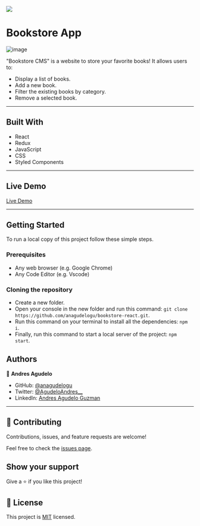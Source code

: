 ![](https://img.shields.io/badge/Microverse-blueviolet)

# Bookstore App

![image](https://user-images.githubusercontent.com/77069011/174408568-1c6ac374-bbfa-4e20-9e28-67e3381e5f3b.png)

"Bookstore CMS" is a website to store your favorite books! It allows users to:

- Display a list of books.
- Add a new book.
- Filter the existing books by category.
- Remove a selected book.

---

## Built With

- React
- Redux
- JavaScript
- CSS
- Styled Components

---

## Live Demo

[Live Demo](https://aag-bookstoreapp.netlify.app/)

---

## Getting Started

To run a local copy of this project follow these simple steps.

### Prerequisites

- Any web browser (e.g. Google Chrome)
- Any Code Editor (e.g. Vscode)

### Cloning the repository

- Create a new folder.
- Open your console in the new folder and run this command: `git clone https://github.com/anagudelogu/bookstore-react.git`.
- Run this command on your terminal to install all the dependencies: `npm i`.
- Finally, run this command to start a local server of the project: `npm start`.

## Authors

👤 **Andres Agudelo**

- GitHub: [@anagudelogu](https://github.com/anagudelogu)
- Twitter: [@AgudeloAndres\_\_](https://twitter.com/AgudeloAndres__)
- LinkedIn: [Andres Agudelo Guzman](https://linkedin.com/in/aagst)

---

## 🤝 Contributing

Contributions, issues, and feature requests are welcome!

Feel free to check the [issues page](https://github.com/anagudelogu/bookstore-react/issues).

## Show your support

Give a ⭐️ if you like this project!

## 📝 License

This project is [MIT](./LICENSE) licensed.
